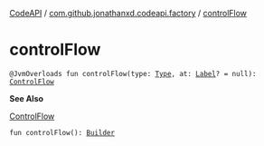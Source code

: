 [CodeAPI](../index.md) / [com.github.jonathanxd.codeapi.factory](index.md) / [controlFlow](.)

# controlFlow

`@JvmOverloads fun controlFlow(type: `[`Type`](../com.github.jonathanxd.codeapi.base/-control-flow/-type/index.md)`, at: `[`Label`](../com.github.jonathanxd.codeapi.base/-label/index.md)`? = null): `[`ControlFlow`](../com.github.jonathanxd.codeapi.base/-control-flow/index.md)

**See Also**

[ControlFlow](../com.github.jonathanxd.codeapi.base/-control-flow/index.md)

`fun controlFlow(): `[`Builder`](../com.github.jonathanxd.codeapi.base/-control-flow/-builder/index.md)